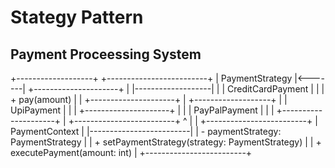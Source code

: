 # Stategy Pattern

## Payment Proceessing System

+-------------------+        +-------------------------+
| PaymentStrategy   |<-------| +---------------------+ |
|-------------------|        | | CreditCardPayment   | |
| + pay(amount)     |        | +---------------------+ |
+-------------------+        | | UpiPayment          | |
                            | +---------------------+ |
                            | | PayPalPayment       | |
                            | +---------------------+ |
                            +-------------------------+
                                      ^
                                      |
                                      |
                            +-------------------------+
                            | PaymentContext          |
                            |-------------------------|
                            | - paymentStrategy: PaymentStrategy |
                            | + setPaymentStrategy(strategy: PaymentStrategy) |
                            | + executePayment(amount: int) |
                            +-------------------------+

